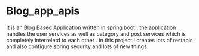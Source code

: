 # Blog_app_apis
It is an Blog Based Application written in spring boot . the application handles the user services as well as category and post services which is completely interreletd to each other . in this project i creates lots of restapis and also configure spring sequrity and lots of new things
